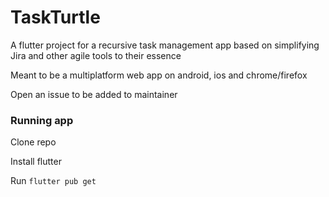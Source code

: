 # TaskTurtle

A flutter project for a recursive task management app based on simplifying Jira and other agile tools to their essence

Meant to be a multiplatform web app on android, ios and chrome/firefox

Open an issue to be added to maintainer



### Running app

Clone repo

Install flutter

Run `flutter pub get`
